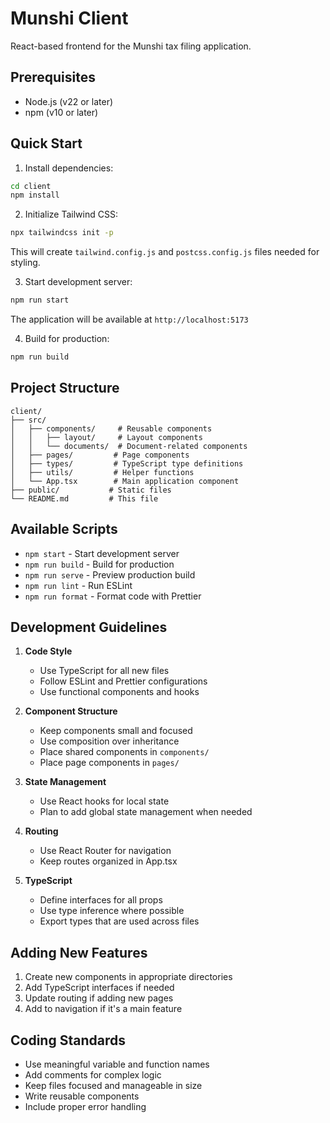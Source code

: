# Munshi Client

React-based frontend for the Munshi tax filing application.

## Prerequisites

- Node.js (v22 or later)
- npm (v10 or later)

## Quick Start

1. Install dependencies:
```bash
cd client
npm install
```

2. Initialize Tailwind CSS:
```bash
npx tailwindcss init -p
```
This will create `tailwind.config.js` and `postcss.config.js` files needed for styling.

3. Start development server:
```bash
npm run start
```
The application will be available at `http://localhost:5173`

4. Build for production:
```bash
npm run build
```
## Project Structure

```
client/
├── src/
│   ├── components/     # Reusable components
│   │   ├── layout/     # Layout components
│   │   └── documents/  # Document-related components
│   ├── pages/         # Page components
│   ├── types/         # TypeScript type definitions
│   ├── utils/         # Helper functions
│   └── App.tsx        # Main application component
├── public/           # Static files
└── README.md         # This file
```

## Available Scripts

- `npm start` - Start development server
- `npm run build` - Build for production
- `npm run serve` - Preview production build
- `npm run lint` - Run ESLint
- `npm run format` - Format code with Prettier

## Development Guidelines

1. **Code Style**
   - Use TypeScript for all new files
   - Follow ESLint and Prettier configurations
   - Use functional components and hooks

2. **Component Structure**
   - Keep components small and focused
   - Use composition over inheritance
   - Place shared components in `components/`
   - Place page components in `pages/`

3. **State Management**
   - Use React hooks for local state
   - Plan to add global state management when needed

4. **Routing**
   - Use React Router for navigation
   - Keep routes organized in App.tsx

5. **TypeScript**
   - Define interfaces for all props
   - Use type inference where possible
   - Export types that are used across files

## Adding New Features

1. Create new components in appropriate directories
2. Add TypeScript interfaces if needed
3. Update routing if adding new pages
4. Add to navigation if it's a main feature

## Coding Standards

- Use meaningful variable and function names
- Add comments for complex logic
- Keep files focused and manageable in size
- Write reusable components
- Include proper error handling
